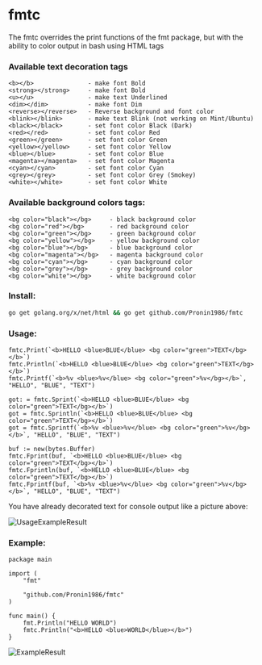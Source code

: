 # fmtc
The fmtc overrides the print functions of the fmt package, but with the ability to color output in bash using HTML tags

### Available text decoration tags

```
<b></b>               - make font Bold
<strong></strong>     - make font Bold
<u></u>               - make text Underlined
<dim></dim>           - make font Dim
<reverse></reverse>   - Reverse background and font color
<blink></blink>       - make text Blink (not working on Mint/Ubuntu)
<black></black>       - set font color Black (Dark)
<red></red>           - set font color Red
<green></green>       - set font color Green
<yellow></yellow>     - set font color Yellow
<blue></blue>         - set font color Blue
<magenta></magenta>   - set font color Magenta
<cyan></cyan>         - set font color Cyan
<grey></grey>         - set font color Grey (Smokey)
<white></white>       - set font color White
```
### Available background colors tags:
```
<bg color="black"></bg> 	- black background color
<bg color="red"></bg> 		- red background color
<bg color="green"></bg> 	- green background color
<bg color="yellow"></bg> 	- yellow background color
<bg color="blue"></bg> 		- blue background color
<bg color="magenta"></bg> 	- magenta background color
<bg color="cyan"></bg> 		- cyan background color
<bg color="grey"></bg> 		- grey background color
<bg color="white"></bg> 	- white background color
```

### Install:
```bash
go get golang.org/x/net/html && go get github.com/Pronin1986/fmtc
```

### Usage:
```golang
fmtc.Print(`<b>HELLO <blue>BLUE</blue> <bg color="green">TEXT</bg></b>`)
fmtc.Println(`<b>HELLO <blue>BLUE</blue> <bg color="green">TEXT</bg></b>`)
fmtc.Printf(`<b>%v <blue>%v</blue> <bg color="green">%v</bg></b>`, "HELLO", "BLUE", "TEXT")
```

```golang
got: = fmtc.Sprint(`<b>HELLO <blue>BLUE</blue> <bg color="green">TEXT</bg></b>`)
got = fmtc.Sprintln(`<b>HELLO <blue>BLUE</blue> <bg color="green">TEXT</bg></b>`)
got = fmtc.Sprintf(`<b>%v <blue>%v</blue> <bg color="green">%v</bg></b>`, "HELLO", "BLUE", "TEXT")
```

```golang
buf := new(bytes.Buffer)
fmtc.Fprint(buf, `<b>HELLO <blue>BLUE</blue> <bg color="green">TEXT</bg></b>`)
fmtc.Fprintln(buf, `<b>HELLO <blue>BLUE</blue> <bg color="green">TEXT</bg></b>`)
fmtc.Fprintf(buf, `<b>%v <blue>%v</blue> <bg color="green">%v</bg></b>`, "HELLO", "BLUE", "TEXT")
```

You have already decorated text for console output like a picture above: 

![UsageExampleResult](http://www.pronin86.ru/git/fmtc/example.png)

### Example:

```golang
package main

import (
	"fmt"

	"github.com/Pronin1986/fmtc"
)

func main() {
	fmt.Println("HELLO WORLD")
	fmtc.Println("<b>HELLO <blue>WORLD</blue></b>")
}
```

![ExampleResult](http://www.pronin86.ru/git/fmtc/example2.png)

